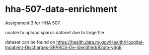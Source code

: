 # hha-507-data-enrichment

Assignment 3 for HHA 507

unable to upload sparcs dataset due to large file 

dataset can be found on  https://health.data.ny.gov/Health/Hospital-Inpatient-Discharges-SPARCS-De-Identified/82xm-y6g8
